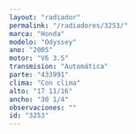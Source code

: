 ```yaml
---
layout: "radiador"
permalink: "/radiadores/3253/"
marca: "Honda"
modelo: "Odyssey"
ano: "2005"
motor: "V6 3.5"
transmision: "Automática"
parte: "433991"
clima: "Con clima"
alto: "17 11/16"
ancho: "30 1/4"
observaciones: ""
id: "3253"
---
```


